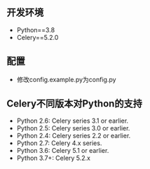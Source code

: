 ## 开发环境
- Python==3.8
- Celery==5.2.0

## 配置
- 修改config.example.py为config.py

## Celery不同版本对Python的支持
- Python 2.6: Celery series 3.1 or earlier.
- Python 2.5: Celery series 3.0 or earlier.
- Python 2.4: Celery series 2.2 or earlier.
- Python 2.7: Celery 4.x series.
- Python 3.6: Celery 5.1 or earlier.
- Python 3.7+: Celery 5.2.x
